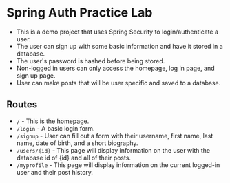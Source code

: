 # Spring Auth Practice Lab

- This is a demo project that uses Spring Security to login/authenticate a user.
- The user can sign up with some basic information and have it stored in a database.
- The user's password is hashed before being stored.
- Non-logged in users can only access the homepage, log in page, and sign up page.
- User can make posts that will be user specific and saved to a database.

## Routes
- `/` - This is the homepage.
- `/login` - A basic login form.
- `/signup` - User can fill out a form with their username, first name, last name, date of birth, and a short biography.
- `/users/{id}` - This page will display information on the user with the database id of {id} and all of their posts.
- `/myprofile` - This page will display information on the current logged-in user and their post history.